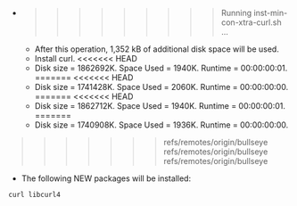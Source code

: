 * >>>>>>>>> Running inst-min-con-xtra-curl.sh ...
  * After this operation, 1,352 kB of additional disk space will be used.
  * Install curl.
<<<<<<< HEAD
  * Disk size = 1862692K. Space Used = 1940K. Runtime = 00:00:00:01.
=======
<<<<<<< HEAD
  * Disk size = 1741428K. Space Used = 2060K. Runtime = 00:00:00:00.
=======
<<<<<<< HEAD
  * Disk size = 1862712K. Space Used = 1940K. Runtime = 00:00:00:01.
=======
  * Disk size = 1740908K. Space Used = 1936K. Runtime = 00:00:00:00.
>>>>>>> refs/remotes/origin/bullseye
>>>>>>> refs/remotes/origin/bullseye
>>>>>>> refs/remotes/origin/bullseye
  * The following NEW packages will be installed:
  ```bash
curl libcurl4
  ```
